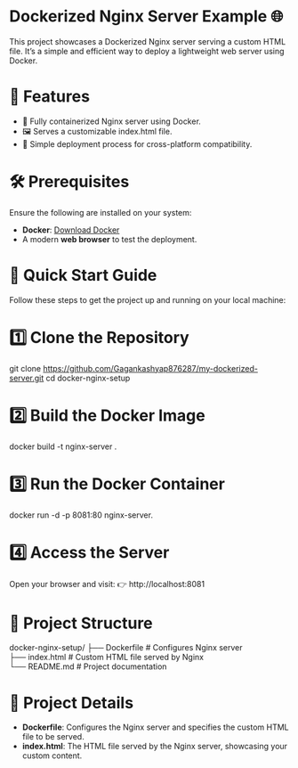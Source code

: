 # Dockerized Nginx Server Example 🌐
This project showcases a Dockerized Nginx server serving a custom HTML file. It’s a simple and efficient way to deploy a lightweight web server using Docker.
# 🎯 Features
- 🚀 Fully containerized Nginx server using Docker.
- 🖼️ Serves a customizable index.html file.
- 🔄 Simple deployment process for cross-platform compatibility.
# 🛠️ Prerequisites
Ensure the following are installed on your system:
- **Docker**: [Download Docker](https://www.docker.com/products/docker-desktop/)
- A modern **web browser** to test the deployment.
# 🚀 Quick Start Guide
Follow these steps to get the project up and running on your local machine:
# 1️⃣ Clone the Repository
git clone https://github.com/Gagankashyap876287/my-dockerized-server.git
cd docker-nginx-setup
# 2️⃣ Build the Docker Image
docker build -t nginx-server .
# 3️⃣ Run the Docker Container
docker run -d -p 8081:80 nginx-server.
# 4️⃣ Access the Server
Open your browser and visit:
👉 http://localhost:8081
# 📂 Project Structure
docker-nginx-setup/
├── Dockerfile        # Configures Nginx server   
├── index.html        # Custom HTML file served by Nginx  
└── README.md         # Project documentation


# 📂 Project Details
- **Dockerfile**: Configures the Nginx server and specifies the custom HTML file to be served.
- **index.html**: The HTML file served by the Nginx server, showcasing your custom content.

